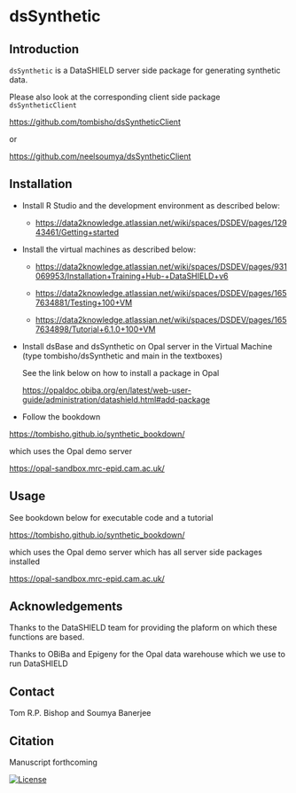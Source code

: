 dsSynthetic
============

## Introduction

`dsSynthetic` is a DataSHIELD server side package for generating synthetic data.

Please also look at the corresponding client side package `dsSyntheticClient`

https://github.com/tombisho/dsSyntheticClient

or

https://github.com/neelsoumya/dsSyntheticClient


## Installation


* Install R Studio and the development environment as described below:

    * https://data2knowledge.atlassian.net/wiki/spaces/DSDEV/pages/12943461/Getting+started


* Install the virtual machines as described below:

    * https://data2knowledge.atlassian.net/wiki/spaces/DSDEV/pages/931069953/Installation+Training+Hub-+DataSHIELD+v6

    * https://data2knowledge.atlassian.net/wiki/spaces/DSDEV/pages/1657634881/Testing+100+VM

    * https://data2knowledge.atlassian.net/wiki/spaces/DSDEV/pages/1657634898/Tutorial+6.1.0+100+VM

* Install dsBase and dsSynthetic on Opal server in the Virtual Machine (type tombisho/dsSynthetic and main in the textboxes) 

     See the link below on how to install a package in Opal
     
     https://opaldoc.obiba.org/en/latest/web-user-guide/administration/datashield.html#add-package

* Follow the bookdown

https://tombisho.github.io/synthetic_bookdown/

which uses the Opal demo server

https://opal-sandbox.mrc-epid.cam.ac.uk/


## Usage

See bookdown below for executable code and a tutorial

https://tombisho.github.io/synthetic_bookdown/

which uses the Opal demo server which has all server side packages installed

https://opal-sandbox.mrc-epid.cam.ac.uk/

## Acknowledgements

Thanks to the DataSHIELD team for providing the plaform on which these functions are based.

Thanks to OBiBa and Epigeny for the Opal data warehouse which we use to run DataSHIELD

## Contact

Tom R.P. Bishop and Soumya Banerjee


## Citation

Manuscript forthcoming

[![License](https://img.shields.io/badge/license-GPLv3-blue.svg)](https://www.gnu.org/licenses/gpl-3.0.html)

